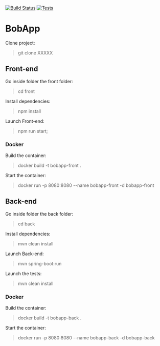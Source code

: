<!-- Live GitHub Actions Workflow Badges -->

[![Build Status](https://github.com/lostmart/Gerez-un-projet-collaboratif-en-int-grant-une-demarche-CI-CD/actions/workflows/ci.yml/badge.svg)](https://github.com/your-username/Gerez-un-projet-collaboratif-en-int-grant-une-demarche-CI-CD/actions/workflows/ci.yml)
[![Tests](https://github.com/lostmart/Gerez-un-projet-collaboratif-en-int-grant-une-demarche-CI-CD/actions/workflows/tests.yml/badge.svg)](https://github.com/your-username/Gerez-un-projet-collaboratif-en-int-grant-une-demarche-CI-CD/actions/workflows/tests.yml)

# BobApp

Clone project:

> git clone XXXXX

## Front-end

Go inside folder the front folder:

> cd front

Install dependencies:

> npm install

Launch Front-end:

> npm run start;

### Docker

Build the container:

> docker build -t bobapp-front .

Start the container:

> docker run -p 8080:8080 --name bobapp-front -d bobapp-front

## Back-end

Go inside folder the back folder:

> cd back

Install dependencies:

> mvn clean install

Launch Back-end:

> mvn spring-boot:run

Launch the tests:

> mvn clean install

### Docker

Build the container:

> docker build -t bobapp-back .

Start the container:

> docker run -p 8080:8080 --name bobapp-back -d bobapp-back

